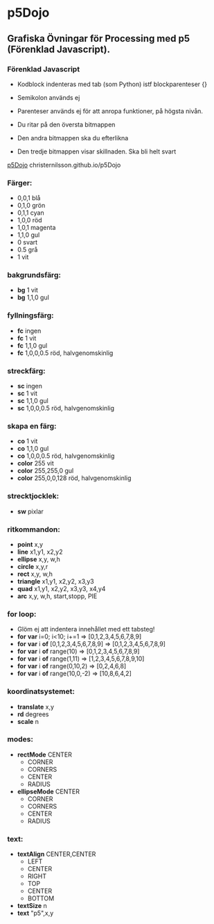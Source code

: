 # p5Dojo

## Grafiska Övningar för Processing med p5 (Förenklad Javascript).

### Förenklad Javascript
* Kodblock indenteras med tab (som Python) istf  blockparenteser {}
* Semikolon används ej
* Parenteser används ej för att anropa funktioner, på högsta nivån.

* Du ritar på den översta bitmappen
* Den andra bitmappen ska du efterlikna
* Den tredje bitmappen visar skillnaden. Ska bli helt svart

[p5Dojo](https://christernilsson.github.io/p5Dojo) christernilsson.github.io/p5Dojo

### Färger:
  - 0,0,1 blå
  - 0,1,0 grön
  - 0,1,1 cyan
  - 1,0,0 röd
  - 1,0,1 magenta
  - 1,1,0 gul
  - 0 svart
  - 0.5 grå
  - 1 vit
  
### bakgrundsfärg:
  - **bg** 1   vit
  - **bg** 1,1,0 gul

### fyllningsfärg:
  - **fc**  ingen
  - **fc** 1   vit
  - **fc** 1,1,0   gul
  - **fc** 1,0,0,0.5 röd, halvgenomskinlig

### streckfärg:
  - **sc**    ingen
  - **sc** 1   vit
  - **sc** 1,1,0   gul
  - **sc** 1,0,0,0.5   röd, halvgenomskinlig
  
### skapa en färg:
  - **co** 1   vit
  - **co** 1,1,0   gul
  - **co** 1,0,0,0.5   röd, halvgenomskinlig
  - **color** 255   vit
  - **color** 255,255,0   gul
  - **color** 255,0,0,128   röd, halvgenomskinlig

### strecktjocklek:
  - **sw** pixlar

### ritkommandon:
  - **point** x,y
  - **line** x1,y1, x2,y2
  - **ellipse** x,y, w,h
  - **circle** x,y,r
  - **rect** x,y, w,h
  - **triangle** x1,y1, x2,y2, x3,y3
  - **quad** x1,y1, x2,y2, x3,y3, x4,y4
  - **arc** x,y, w,h, start,stopp, PIE 
  
### for loop:
  - Glöm ej att indentera innehållet med ett tabsteg!
  - **for** **var** i=0; i<10; i+=1  => [0,1,2,3,4,5,6,7,8,9]
  - **for** **var** i **of** [0,1,2,3,4,5,6,7,8,9]  => [0,1,2,3,4,5,6,7,8,9]
  - **for** **var** i **of** range(10)  => [0,1,2,3,4,5,6,7,8,9]
  - **for** **var** i **of** range(1,11)  => [1,2,3,4,5,6,7,8,9,10]
  - **for** **var** i **of** range(0,10,2)  => [0,2,4,6,8]
  - **for** **var** i **of** range(10,0,-2)  => [10,8,6,4,2]  

### koordinatsystemet:
  - **translate** x,y         
  - **rd** degrees      
  - **scale** n

### modes: 
  - **rectMode** CENTER
    * CORNER
    * CORNERS
    * CENTER
    * RADIUS
  - **ellipseMode** CENTER
    * CORNER
    * CORNERS
    * CENTER
    * RADIUS

### text:
  - **textAlign** CENTER,CENTER  
    * LEFT
    * CENTER
    * RIGHT
    * TOP
    * CENTER
    * BOTTOM
  - **textSize** n
  - **text** "p5",x,y


